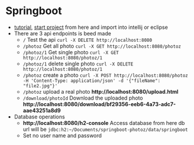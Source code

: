 # Springboot
 - [tutorial](https://www.youtube.com/watch?v=QuvS_VLbGko), [start project](https://start.spring.io/) from here and import into intellij or eclipse
 - There are 3 api endpoints is beed made
    - `/` Test the api `curl -X DELETE http://localhost:8080`
    - `/photoz` Get all photo `curl -X GET http://localhost:8080/photoz`
    - `/photoz/1` Get single photo `curl -X GET http://localhost:8080/photoz/1`
    - `/photoz/1` delete single photo `curl -X DELETE http://localhost:8080/photoz/1`
    - `/photoz` create a photo `curl -X POST http://localhost:8080/photoz -H 'Content-Type: application/json' -d '{"fileName": "file2.jpg"}'`
    - `/photoz` upload a real photo __http://localhost:8080/upload.html__
    - `/download/photoId` Download the uploaded photo __http://localhost:8080/download/bf29356-eeb6-4a73-adc7-aae43251a8d9__
 - Database operations
    - __http://localhost:8080/h2-console__ Access database from here db url will be `jdbc:h2:~/Documents/springboot-photoz/data/springboot` 
    - Set no user name and password
   